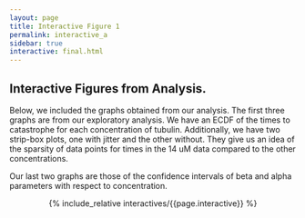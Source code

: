 ```yaml
---
layout: page
title: Interactive Figure 1
permalink: interactive_a
sidebar: true
interactive: final.html
---
```


## Interactive Figures from Analysis. 
Below, we included the graphs obtained from our analysis. The first three graphs are from our exploratory analysis. We have an ECDF of the times to catastrophe for each concentration of tubulin. Additionally, we have two strip-box plots, one with jitter and the other without. They give us an idea of the sparsity of data points for times in the 14 uM data compared to the other concentrations. 

Our last two graphs are those of the confidence intervals of beta and alpha parameters with respect to concentration. 

<!-- The below line includes the interactive figure. Do not change! -->
<center>

{% include_relative interactives/{{page.interactive}} %}

</center>



